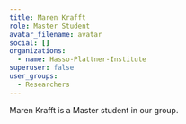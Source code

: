 ```yaml
---
title: Maren Krafft
role: Master Student
avatar_filename: avatar
social: []
organizations:
  - name: Hasso-Plattner-Institute
superuser: false
user_groups:
  - Researchers
---
```

Maren Krafft is a Master student in our group.